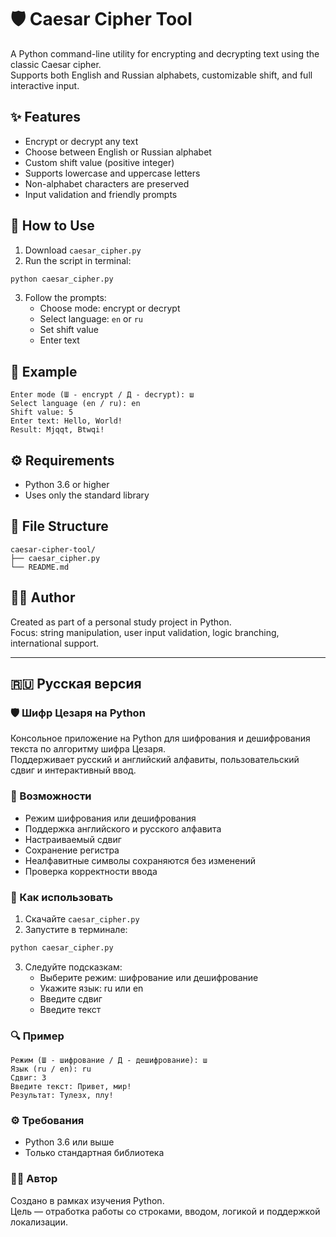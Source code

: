 # 🛡️ Caesar Cipher Tool

A Python command-line utility for encrypting and decrypting text using the classic Caesar cipher.  
Supports both English and Russian alphabets, customizable shift, and full interactive input.

## ✨ Features

- Encrypt or decrypt any text  
- Choose between English or Russian alphabet  
- Custom shift value (positive integer)  
- Supports lowercase and uppercase letters  
- Non-alphabet characters are preserved  
- Input validation and friendly prompts  

## 🚀 How to Use

1. Download `caesar_cipher.py`  
2. Run the script in terminal:

```bash
python caesar_cipher.py
```

3. Follow the prompts:
   - Choose mode: encrypt or decrypt
   - Select language: `en` or `ru`
   - Set shift value
   - Enter text

## 🧪 Example

```
Enter mode (Ш - encrypt / Д - decrypt): ш  
Select language (en / ru): en  
Shift value: 5  
Enter text: Hello, World!  
Result: Mjqqt, Btwqi!
```

## ⚙️ Requirements

- Python 3.6 or higher  
- Uses only the standard library

## 📁 File Structure

```
caesar-cipher-tool/
├── caesar_cipher.py
└── README.md
```

## 👨‍💻 Author

Created as part of a personal study project in Python.  
Focus: string manipulation, user input validation, logic branching, international support.

---

## 🇷🇺 Русская версия

### 🛡️ Шифр Цезаря на Python

Консольное приложение на Python для шифрования и дешифрования текста по алгоритму шифра Цезаря.  
Поддерживает русский и английский алфавиты, пользовательский сдвиг и интерактивный ввод.

### 📌 Возможности

- Режим шифрования или дешифрования  
- Поддержка английского и русского алфавита  
- Настраиваемый сдвиг  
- Сохранение регистра  
- Неалфавитные символы сохраняются без изменений  
- Проверка корректности ввода  

### 🚀 Как использовать

1. Скачайте `caesar_cipher.py`  
2. Запустите в терминале:

```bash
python caesar_cipher.py
```

3. Следуйте подсказкам:
   - Выберите режим: шифрование или дешифрование
   - Укажите язык: ru или en
   - Введите сдвиг
   - Введите текст

### 🔍 Пример

```
Режим (Ш - шифрование / Д - дешифрование): ш  
Язык (ru / en): ru  
Сдвиг: 3  
Введите текст: Привет, мир!  
Результат: Тулезх, плу!
```

### ⚙️ Требования

- Python 3.6 или выше  
- Только стандартная библиотека

### 👨‍💻 Автор

Создано в рамках изучения Python.  
Цель — отработка работы со строками, вводом, логикой и поддержкой локализации.
